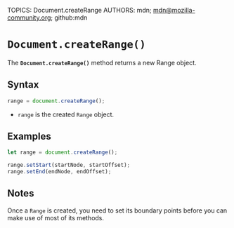 TOPICS: Document.createRange
AUTHORS: mdn; mdn@mozilla-community.org; github:mdn

# `Document.createRange()`

The **`Document.createRange()`** method returns a new Range object.

## Syntax

```javascript
range = document.createRange();
```

- `range` is the created `Range` object.

## Examples

```javascript
let range = document.createRange();

range.setStart(startNode, startOffset);
range.setEnd(endNode, endOffset);
```

## Notes

Once a `Range` is created, you need to set its boundary points before you can make use of most of
its methods.
